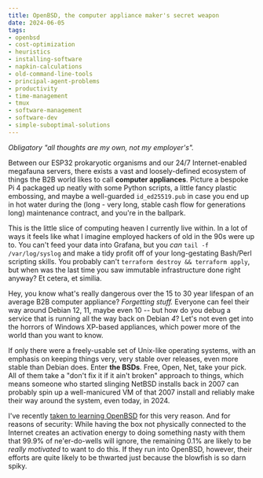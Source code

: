 ```yaml
---
title: OpenBSD, the computer appliance maker's secret weapon
date: 2024-06-05
tags: 
- openbsd
- cost-optimization
- heuristics
- installing-software
- napkin-calculations
- old-command-line-tools
- principal-agent-problems
- productivity
- time-management
- tmux
- software-management
- software-dev
- simple-suboptimal-solutions
---
```



_Obligatory "all thoughts are my own, not my employer's"._

Between our ESP32 prokaryotic organisms and our 24/7 Internet-enabled
megafauna servers, there exists a vast and loosely-defined ecosystem of things 
the 
B2B world likes to call **computer appliances**. Picture a bespoke Pi 4 packaged 
up neatly with some Python scripts, a little fancy plastic embossing, and maybe
a well-guarded `id_ed25519.pub` in case you end up in hot water during the 
(long - very long, stable cash flow for generations long) maintenance contract, 
and you're in the ballpark.

This is the little slice of computing heaven I currently live within. In a lot
of ways it feels like what I imagine employed hackers of old in the 90s were up
to. You can't feed your data into Grafana, but you *can* `tail -f /var/log/syslog` 
and make
a tidy profit off of your long-gestating Bash/Perl scripting skills.
You probably can't `terraform destroy && terraform apply`, but when was the
last time you saw immutable infrastructure done right anyway? Et cetera,
et similia.

Hey, you know what's really dangerous over the 15 to 30 year lifespan of an
average B2B computer appliance? *Forgetting stuff.* Everyone can feel their
way around Debian 12, 11, maybe even 10 -- but how do you debug a service that
is running all the way back on Debian *4*? Let's not even get into the horrors
of Windows XP-based appliances, which power more of the world than you want
to know.

If only there were a freely-usable set of Unix-like operating systems, with an
emphasis on keeping things very, very stable over releases, even more stable
than Debian does. Enter **the BSDs**. Free, Open, Net, take your pick. All of
them take a "don't fix it if it ain't broken" approach to things, which means
someone who started slinging NetBSD installs back in 2007 can probably spin up
a well-manicured VM of that 2007 install and reliably make their way around
the system, even today, in 2024.

I've recently
[taken to learning OpenBSD](../i-m-turning-30-so-i-m-switching-to-openbsd.md)
for this very reason. And for reasons of security: While having the box not
physically connected to the Internet creates an activation energy to doing
something nasty with them that
99.9% of
ne'er-do-wells will ignore, the remaining 0.1% are likely to be
*really motivated* to want to do this. If they run into OpenBSD, however, their
efforts are quite likely to be thwarted just because the blowfish is so darn
spiky.
